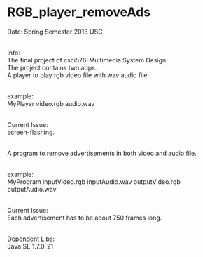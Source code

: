 RGB_player_removeAds
====================

Date: Spring Semester 2013 USC<br/><br/>

Info:<br/>
  The final project of csci576-Multimedia System Design.<br/>
  The project contains two apps.<br/>
  A player to play rgb video file with wav audio file.<br/><br/>
  
  example:<br/>
    MyPlayer video.rgb audio.wav<br/><br/>
  
  Current Issue: <br/>
    screen-flashing.<br/><br/>
  
  A program to remove advertisements in both video and 
  audio file.<br/><br/>
  
  example:<br/>
    MyProgram inputVideo.rgb inputAudio.wav outputVideo.rgb outputAudio.wav<br/><br/>
  
  Current Issue:<br/>
    Each advertisement has to be about 750 frames long.<br/><br/>
  
Dependent Libs:<br/>
  Java SE 1.7.0_21
